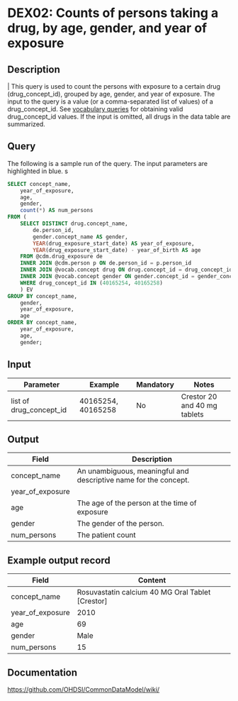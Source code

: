 <!---
Group:drug exposure
Name:DEX02 Counts of persons taking a drug, by age, gender, and year of exposure
Author:Patrick Ryan
CDM Version: 5.3
-->

# DEX02: Counts of persons taking a drug, by age, gender, and year of exposure

## Description
| This query is used to count the persons with exposure to a certain drug (drug_concept_id), grouped by age, gender, and year of exposure. The input to the query is a value (or a comma-separated list of values) of a drug_concept_id. See  [vocabulary queries](http://vocabqueries.omop.org/drug-queries) for obtaining valid drug_concept_id values. If the input is omitted, all drugs in the data table are summarized.

## Query
The following is a sample run of the query. The input parameters are highlighted in  blue. s

```sql
SELECT concept_name,
	year_of_exposure,
	age,
	gender,
	count(*) AS num_persons
FROM (
	SELECT DISTINCT drug.concept_name,
		de.person_id,
		gender.concept_name AS gender,
		YEAR(drug_exposure_start_date) AS year_of_exposure,
		YEAR(drug_exposure_start_date) - year_of_birth AS age
	FROM @cdm.drug_exposure de
	INNER JOIN @cdm.person p ON de.person_id = p.person_id
	INNER JOIN @vocab.concept drug ON drug.concept_id = drug_concept_id
	INNER JOIN @vocab.concept gender ON gender.concept_id = gender_concept_id
	WHERE drug_concept_id IN (40165254, 40165258)
	) EV
GROUP BY concept_name,
	gender,
	year_of_exposure,
	age
ORDER BY concept_name,
	year_of_exposure,
	age,
	gender;
```

## Input

|  Parameter |  Example |  Mandatory |  Notes |
| --- | --- | --- | --- |
| list of drug_concept_id | 40165254, 40165258 | No | Crestor 20 and 40 mg tablets |

## Output

|  Field |  Description |
| --- | --- |
|  concept_name | An unambiguous, meaningful and descriptive name for the concept. |
|  year_of_exposure |   |
|  age | The age of the person at the time of exposure |
|  gender | The gender of the person. |
|  num_persons | The patient count |

## Example output record

|  Field |  Content |
| --- | --- |
| concept_name |  Rosuvastatin calcium 40 MG Oral Tablet [Crestor] |
| year_of_exposure |  2010 |
| age |  69 |
| gender |  Male |
| num_persons |  15 |

## Documentation
https://github.com/OHDSI/CommonDataModel/wiki/
